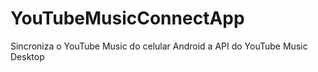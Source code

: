 # YouTubeMusicConnectApp
Sincroniza o YouTube Music do celular Android a API do YouTube Music Desktop 
